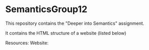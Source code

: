 SemanticsGroup12
================

This repository contains the "Deeper into Semantics" assignment.

It contains the HTML structure of a website (listed below)



Resources:
Website:

